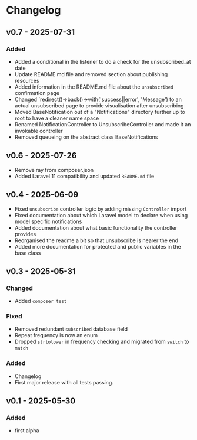# Changelog

## v0.7 - 2025-07-31

### Added

- Added a conditional in the listener to do a check for the unsubscribed_at date
- Update README.md file and removed section about publishing resources
- Added information in the README.md file about the `unsubscribed` confirmation page
- Changed `redirect()->back()->with('success||error', 'Message') to an actual unsubscribed page to provide visualisation after unsubscribing
- Moved BaseNotification out of a "Notifications" directory further up to root to have a cleaner name space
- Renamed NotificationController to UnsubscribeController and made it an invokable controller
- Removed queueing on the abstract class BaseNotifications

## v0.6 - 2025-07-26

- Remove ray from composer.json
- Added Laravel 11 compatibility and updated `README.md` file

## v0.4 - 2025-06-09

- Fixed `unsubscribe` controller logic by adding missing `Controller` import
- Fixed documentation about which Laravel model to declare when using model specific notifications
- Added documentation about what basic functionality the controller provides
- Reorganised the readme a bit so that unsubscribe is nearer the end
- Added more documentation for protected and public variables in the base class

## v0.3 - 2025-05-31

### Changed
- Added `composer test`
 
### Fixed
- Removed redundant `subscribed` database field
- Repeat frequency is now an enum
- Dropped `strtolower` in frequency checking and migrated from `switch` to `match`

### Added
- Changelog
- First major release with all tests passing.

## v0.1 - 2025-05-30

### Added
- first alpha
